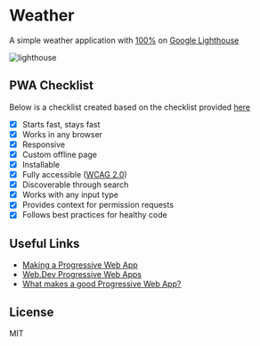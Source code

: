 # Weather

A simple weather application with [100%](https://googlechrome.github.io/lighthouse/viewer/?psiurl=https%3A%2F%2Fweather.thinkty.net%2F&strategy=mobile&category=performance&category=accessibility&category=best-practices&category=seo&category=pwa) on [Google Lighthouse](https://developers.google.com/web/tools/lighthouse)

![lighthouse](https://imgur.com/kNV2RnF.png)

## PWA Checklist

Below is a checklist created based on the checklist provided [here](https://web.dev/pwa-checklist/)

- [x] Starts fast, stays fast
- [x] Works in any browser
- [x] Responsive
- [x] Custom offline page
- [x] Installable
- [x] Fully accessible ([WCAG 2.0](https://www.w3.org/TR/WCAG20/))
- [x] Discoverable through search
- [x] Works with any input type
- [x] Provides context for permission requests
- [x] Follows best practices for healthy code

## Useful Links

- [Making a Progressive Web App](https://create-react-app.dev/docs/making-a-progressive-web-app/)
- [Web.Dev Progressive Web Apps](https://web.dev/progressive-web-apps/)
- [What makes a good Progressive Web App?](https://web.dev/pwa-checklist/)

## License

MIT
